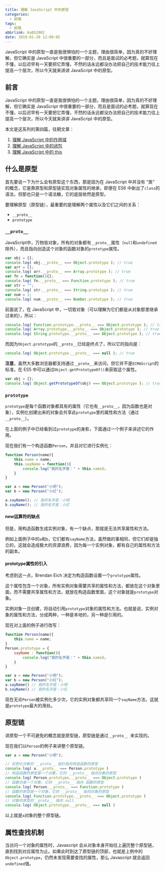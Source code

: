 ```yaml
---
title: 理解 JavaScript 中的原型
categories:
  - 前端
tags:
  - 前端
abbrlink: 6a052002
date: 2019-01-20 12:09:05
---
```


<div class="excerpt">
    JavaScript 中的原型一直是我很惧怕的一个主题，理由很简单，因为真的不好理解，但它确实是 JavaScript 中很重要的一部分，而且是面试的必考题，就算现在不懂，以后迟早有一天要把它弄懂，不然的话永远都没办法把自己的技术能力往上提高一个层次，所以今天就来讲讲 JavaScript 中的原型。
</div>
<!-- more -->

## 前言

JavaScript 中的原型一直是我很惧怕的一个主题，理由很简单，因为真的不好理解，但它确实是 JavaScript 中很重要的一部分，而且是面试的必考题，就算现在不懂，以后迟早有一天要把它弄懂，不然的话永远都没办法把自己的技术能力往上提高一个层次，所以今天就来讲讲 JavaScript 中的原型。

本文是这系列的第四篇，往期文章：

1. [理解 JavaScript 中的作用域](https://juejin.im/post/5c386bd96fb9a04a03796f93)
2. [理解 JavaScript 中的闭包](https://juejin.im/post/5c3893bc6fb9a049d37f530f)
3. [理解 JavaScript 中的 this](https://gd4ark.github.io/2019/01/16/%E7%90%86%E8%A7%A3%20JavaScript%20%E4%B8%AD%E7%9A%84this/)

## 什么是原型

首先要说一下为什么会有原型这个东西，那是因为在 JavaScript 中并没有 “类” 的概念，它是靠原型和原型链实现对象属性的继承，即便在 ES6 中新出了`class`的语法，但那也只是一个语法糖，它的底层依然是原型。

要理解原型（原型链），最重要的是理解两个属性以及它们之间的关系：

- `__proto__`
- `prototype`

### `__proto__`

JavaScript中，万物皆对象，所有的对象都有`__proto__`属性（`null`和`undefined`除外），而且指向创造这个对象的函数对象的`prototype`属性。

```javascript
var obj = {};
console.log( obj.__proto__ === Object.prototype ); // true
var arr = [];
console.log( arr.__proto__ === Array.prototype ); // true
var fn = function(){};
console.log( fn.__proto__ === Function.prototype ); // true
var str = "";
console.log( str.__proto__ === String.prototype ); // true
var num = 1;
console.log( num.__proto__ === Number.prototype ); // true
```

前面说了，在 JavaScript 中，一切皆对象（可以理解为它们都是从对象那里继承过来的），所以：

```javascript
console.log( Function.prototype.__proto__ === Object.prototype ); // true
console.log( Array.prototype.__proto__ === Object.prototype ); // true
console.log( String.prototype.__proto__ === Object.prototype ); // true
```

而因为`Object.prototype`的`__proto__`已经是终点了，所以它的指向是：

```javascript
console.log( Object.prototype.__proto__ === null ); // true
```

**注意**，虽然大多数浏览器都支持通过`__proto__`来访问，但它并不是`ECMAScript`的标准，在 ES5 中可以通过`Object.getPrototypeOf()`来获取这个属性。

```javascript
var obj = {};
console.log( Object.getPrototypeOf(obj) === Object.prototype ); // true
```

### `prototype`

 `prototype`是每个函数对象都具有的属性（它也有`__proto__`，因为函数也是对象），实例化创建出来的对象会共享此`prototype`里的属性和方法（通过`__proto__`）。

在上面的例子中已经看到过`prototype`的身影，下面通过一个例子来讲述它的作用。

现在我们有一个构造函数`Person`，并且对它进行实例化：

```javascript
function Person(name){
    this.name = name;
    this.sayName = function(){
        console.log("我的名字是：" + this.name);
    }
}

var a = new Person("小明");
var b = new Person("小红");

a.sayName(); // 我的名字是：小明
b.sayName(); // 我的名字是：小红
```

#### new运算符的缺点

但是，用构造函数生成实例对象，有一个缺点，那就是无法共享属性和方法。

例如上面例子中的`a`和`b`，它们都有`sayName`方法，虽然做的事相同，但它们却是独立的，这就会造成极大的资源浪费，因为每一个实例对象，都有自己的属性和方法的副本。

#### prototype属性的引入

考虑到这一点，Brendan Eich 决定为构造函数设置一个`prototype`属性。

这个属性包含一个对象，所有实例对象需要共享的属性和方法，都放在这个对象里面，而不需要共享属性和方法，就放在构造函数里面，这个对象就是`prototype`对象。

实例对象一旦创建，将自动引用`prototype`对象的属性和方法。也就是说，实例对象的属性和方法，分成两种，一种是本地的，另一种是引用的。

现在对上面的例子进行改写：

```javascript
function Person(name){
    this.name = name;
}
Person.prototype = {
    sayName : function(){
        console.log("我的名字是：" + this.name);
    }
}

var a = new Person("小明");
var b = new Person("小红");
a.sayName() // 我的名字是：小明
b.sayName() // 我的名字是：小红
```

现在无论`Person`被实例化多少次，它的实例对象都共享同一个`sayName`方法，这就是`prototype`最大的用处。

## 原型链

讲原型一个不可避免的概念就是原型链，原型链是通过`__proto__ `来实现的。

现在我们以`Person`的例子来讲整个原型链。

```javascript
var a = new Person("小明");

// 实例化对象的 __proto__ 指针指向构造函数的原型
console.log( a.__proto__ === Person.prototype )
// 构造函数的原型是一个对象，它的 __proto__ 指向对象的原型
console.log( Person.prototype.__proto__ === Object.prototype )
// 函数也是一个对象，它的 __proto__ 指向 函数的原型
console.log( Person.__proto__ === Function.prototype )
// 函数的原型是一个对象，它的 __proto__ 指向对象的原型
console.log( Function.prototype.__proto__ === Object.prototype )
// 对象的原型的__proto__ 指向 null
console.log( Object.prototype.__proto__ === null )
```

以上就是`a`对象的整个原型链。

## 属性查找机制

当访问一个对象的属性时，Javascript  会从对象本身开始往上遍历整个原型链，直到找到对应属性为止。如果此时到达了原型链的顶部，也就是上例中的 `Object.prototype`，仍然未发现需要查找的属性，那么 Javascript 就会返回 `undefined`值。

